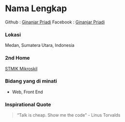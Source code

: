# Nama Lengkap
Github : [Ginanjar Priadi](https://github.com/gnjr)
Facebook : [Ginanjar Priadi](https://www.facebook.com/ginanjar.priadi.9)

### Lokasi
Medan, Sumatera Utara, Indonesia

### 2nd Home
[STMIK Mikroskil](https://mikroskil.ac.id)

### Bidang yang di minati
- Web, Front End

### Inspirational Quote
> “Talk is cheap. Show me the code" - Linus Torvalds
